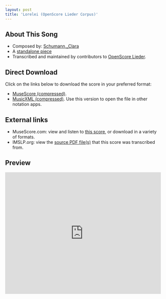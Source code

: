 ```yaml
---
layout: post
title: 'Lorelei (OpenScore Lieder Corpus)'
---
```


## About This Song

- Composed by: [Schumann,_Clara](https://fourscoreandmore.org/openscore/lieder/Schumann,_Clara)
- A [standalone piece](https://fourscoreandmore.org/openscore/lieder/Schumann,_Clara/_)
- Transcribed and maintained by contributors to [OpenScore Lieder].

[OpenScore Lieder]: https://musescore.com/openscore-lieder-corpus

## Direct Download

Click on the links below to download the score in your preferred format:
- [MuseScore (compressed)](https://github.com/openscore/lieder/blob/main/scores/Schumann,_Clara/_/Lorelei/lc4919673.mscz?raw=true).
- [MusicXML (compressed)](https://github.com/openscore/lieder/blob/main/scores/Schumann,_Clara/_/Lorelei/lc4919673.mxl?raw=true). Use this version to open the file in other notation apps.

## External links

- MuseScore.com: view and listen to [this score][MuseScore], or download in a variety of formats.
- IMSLP.org: view the [source PDF file(s)][IMSLP] that this score was transcribed from.

[MuseScore]: https://musescore.com/score/4919673
[IMSLP]: https://imslp.org/wiki/Special:ReverseLookup/323995

## Preview

<iframe width="100%" height="394" src="https://musescore.com/openscore-lieder-corpus/scores/4919673/embed" frameborder="0" allowfullscreen allow="autoplay; fullscreen"></iframe>
